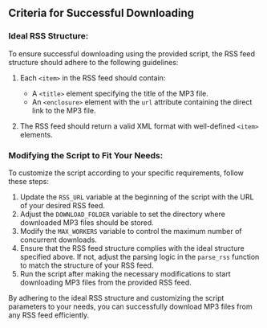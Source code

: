 ## Criteria for Successful Downloading

### Ideal RSS Structure:
To ensure successful downloading using the provided script, the RSS feed structure should adhere to the following guidelines:

1. Each `<item>` in the RSS feed should contain:
   - A `<title>` element specifying the title of the MP3 file.
   - An `<enclosure>` element with the `url` attribute containing the direct link to the MP3 file.

2. The RSS feed should return a valid XML format with well-defined `<item>` elements.

### Modifying the Script to Fit Your Needs:
To customize the script according to your specific requirements, follow these steps:

1. Update the `RSS_URL` variable at the beginning of the script with the URL of your desired RSS feed.
2. Adjust the `DOWNLOAD_FOLDER` variable to set the directory where downloaded MP3 files should be stored.
3. Modify the `MAX_WORKERS` variable to control the maximum number of concurrent downloads.
4. Ensure that the RSS feed structure complies with the ideal structure specified above. If not, adjust the parsing logic in the `parse_rss` function to match the structure of your RSS feed.
5. Run the script after making the necessary modifications to start downloading MP3 files from the provided RSS feed.

By adhering to the ideal RSS structure and customizing the script parameters to your needs, you can successfully download MP3 files from any RSS feed efficiently.
